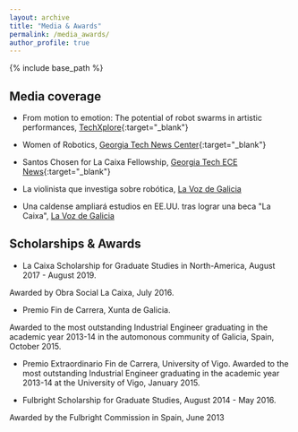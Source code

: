 ```yaml
---
layout: archive
title: "Media & Awards"
permalink: /media_awards/
author_profile: true
---
```


{% include base_path %}

Media coverage
---

* From motion to emotion: The potential of robot swarms in artistic performances, [TechXplore](https://techxplore.com/news/2019-04-motion-emotion-potential-robot-swarms.html){:target="_blank"}

* Women of Robotics, [Georgia Tech News Center](https://www.news.gatech.edu/features/women-robotics){:target="_blank"}

* Santos Chosen for La Caixa Fellowship, [Georgia Tech ECE News](https://www.ece.gatech.edu/news/592604/santos-chosen-la-caixa-fellowship){:target="_blank"}

* La violinista que investiga sobre robótica, [La Voz de Galicia](https://www.lavozdegalicia.es/noticia/pontevedra/2017/06/06/violinista-investiga-sobre-robotica/0003_201706P6C12991.htm)

* Una caldense ampliará estudios en EE.UU. tras lograr una beca "La Caixa", [La Voz de Galicia](https://www.lavozdegalicia.es/noticia/pontevedra/2017/05/25/caldense-ampliara-estudios-eeuu-tras-lograr-beca-caixa/0003_201705P25C6993.htm)


Scholarships & Awards
---

* La Caixa Scholarship for Graduate Studies in North-America, August 2017 - August 2019. 

Awarded by Obra Social La Caixa, July 2016.

* Premio Fin de Carrera, Xunta de Galicia.

Awarded to the most outstanding Industrial Engineer graduating in the academic year 2013-14 in the automonous community of Galicia, Spain, October 2015.

* Premio Extraordinario Fin de Carrera, University of Vigo.
Awarded to the most outstanding Industrial Engineer graduating in the academic year 2013-14 at the University of Vigo, January 2015.

* Fulbright Scholarship for Graduate Studies, August 2014 - May 2016.

Awarded by the Fulbright Commission in Spain, June 2013
